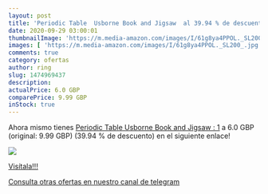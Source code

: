 ```yaml
---
layout: post
title: 'Periodic Table  Usborne Book and Jigsaw  al 39.94 % de descuento'
date: 2020-09-29 03:00:01
thumbnailImage: 'https://m.media-amazon.com/images/I/61g8ya4PPOL._SL200_.jpg'
images: [ 'https://m.media-amazon.com/images/I/61g8ya4PPOL._SL200_.jpg' ]
comments: true
category: ofertas
author: ring
slug: 1474969437
description:
actualPrice: 6.0 GBP
comparePrice: 9.99 GBP
inStock: true
---
```


Ahora mismo tienes [Periodic Table  Usborne Book and Jigsaw : 1](https://www.amazon.com/dp/1474969437/?tag=redken08-20) a 6.0 GBP (original: 9.99 GBP) (39.94 %  de descuento) en el siguiente enlace!

[![](https://m.media-amazon.com/images/I/61g8ya4PPOL._SL200_.jpg)](https://www.amazon.com/dp/1474969437/?tag=redken08-20)

[Visítala!!!](https://www.amazon.com/dp/1474969437/?tag=redken08-20)

[Consulta otras ofertas en nuestro canal de telegram](https://t.me/s/ofertas25)
